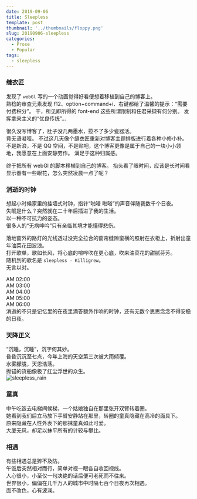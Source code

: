 ```yaml
---
date: 2019-09-06
title: Sleepless
template: post
thumbnail: '../thumbnails/floppy.png'
slug: 20190906-sleepless
categories:
  - Prose
  - Popular
tags:
  - sleepless
---
```


### 缝衣匠

发现了 `webGl` 写的一个动画觉得好看便想着移植到自己的博客上。<br />
熟稔的审查元素发现 f12、option+command+i、右键都给了温馨的提示：“需要付费积分”。
干，所见即所得的 font-end 这些所谓限制和任君采撷有何分别。
发挥拿来主义的“优良传统”...<br/>

很久没写博客了，肚子没几两墨水，揽不了多少瓷器活。<br/>
竟无语凝噎。
不过这几天像个缝衣匠重新对博客主题排版进行着各种小修小补。<br/>
不是新浪，不是 QQ 空间，不是贴吧，这个博客更像是属于自己的一块小小领地，我愿意在上面安静劳作。
满足于这种归属感。<br/>

终于把所有 webGl 的脚本移植到自己的博客。
抬头看了眼时间，应该是长时间看显示器有一些眼花，怎么突然凌晨一点了呢？

### 消逝的时钟

想起小时候家里的挂墙式时钟，指针“啪嗒 啪嗒”的声音伴随我数千个日夜。<br/>
失眠是什么？突然就在二十年后插进了我的生活。<br/>
以一种不可抗力的姿态。<br/>
很多人的“无病呻吟”只有亲临其境才能懂得悲伤。<br/>

落地窗外的路灯的光线透过没完全拉合的窗帘缝隙蛮横的照射在衣柜上，折射出童年油菜花田波浪。<br/>
打开歌单，歌如长风，将心底的喧哗吹在更心底，吹来油菜花的甜腻芬芳。<br/>
随机到的歌名是 `sleepless - Killigrew`。<br/>
无言以对。<br/>

AM 02:00<br/>
AM 03:00<br/>
AM 04:00<br/>
AM 05:00<br/>
AM 06:00<br/>
消逝的不只是记忆里的在夜里滴答额外作响的时钟，还有无数个思思念念不得安稳的日夜。<br/>

### 天降正义

“沉睡，沉睡”，沉字何其妙。<br/>
昏昏沉沉至七点，今年上海的天空第三次被大雨倾覆。<br/>
水雾朦胧，天恩浩荡。<br/>
抛锚的货船像极了红尘浮世的众生。<br/>
![sleepless_rain](https://i.loli.net/2019/12/18/YXcE8Ms15AKxuhI.jpg)

### 童真

中午吃饭去电梯间候梯，一个姑娘独自在那里张开双臂转着圈。<br/>
她看到我们后立马放下手臂安静站在那里，转圈的童真隐藏在高冷的面具下。<br/>
原来隐藏在人性外表下的那抹童真如此可爱。<br/>
大厦无风，却足以抹平所有的计较与攀比。<br/>

### 相遇

有些相遇总是猝不及防。<br/>
午饭后突然相对而行，简单对视一眼各自收回视线。<br/>
人心很小，小至仅一句决绝的话后便可老死而不往来。<br/>
世界很小，偏偏在几千万人的城市中时隔七百个日夜再次相遇。<br/>
面不改色，心有波澜。<br/>
